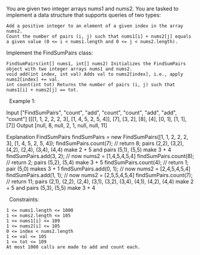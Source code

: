 You are given two integer arrays nums1 and nums2. You are tasked to implement a data structure that supports queries of two types:


	Add a positive integer to an element of a given index in the array nums2.
	Count the number of pairs (i, j) such that nums1[i] + nums2[j] equals a given value (0 <= i < nums1.length and 0 <= j < nums2.length).


Implement the FindSumPairs class:


	FindSumPairs(int[] nums1, int[] nums2) Initializes the FindSumPairs object with two integer arrays nums1 and nums2.
	void add(int index, int val) Adds val to nums2[index], i.e., apply nums2[index] += val.
	int count(int tot) Returns the number of pairs (i, j) such that nums1[i] + nums2[j] == tot.


 
Example 1:

Input
["FindSumPairs", "count", "add", "count", "count", "add", "add", "count"]
[[[1, 1, 2, 2, 2, 3], [1, 4, 5, 2, 5, 4]], [7], [3, 2], [8], [4], [0, 1], [1, 1], [7]]
Output
[null, 8, null, 2, 1, null, null, 11]

Explanation
FindSumPairs findSumPairs = new FindSumPairs([1, 1, 2, 2, 2, 3], [1, 4, 5, 2, 5, 4]);
findSumPairs.count(7);  // return 8; pairs (2,2), (3,2), (4,2), (2,4), (3,4), (4,4) make 2 + 5 and pairs (5,1), (5,5) make 3 + 4
findSumPairs.add(3, 2); // now nums2 = [1,4,5,4,5,4]
findSumPairs.count(8);  // return 2; pairs (5,2), (5,4) make 3 + 5
findSumPairs.count(4);  // return 1; pair (5,0) makes 3 + 1
findSumPairs.add(0, 1); // now nums2 = [2,4,5,4,5,4]
findSumPairs.add(1, 1); // now nums2 = [2,5,5,4,5,4]
findSumPairs.count(7);  // return 11; pairs (2,1), (2,2), (2,4), (3,1), (3,2), (3,4), (4,1), (4,2), (4,4) make 2 + 5 and pairs (5,3), (5,5) make 3 + 4


 
Constraints:


	1 <= nums1.length <= 1000
	1 <= nums2.length <= 105
	1 <= nums1[i] <= 109
	1 <= nums2[i] <= 105
	0 <= index < nums2.length
	1 <= val <= 105
	1 <= tot <= 109
	At most 1000 calls are made to add and count each.

